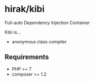 hirak/kibi
========================

Full-auto Dependency Injection Container

Kibi is...

- anonymous class compiler

## Requirements

- PHP >= 7
- composer >= 1.2
